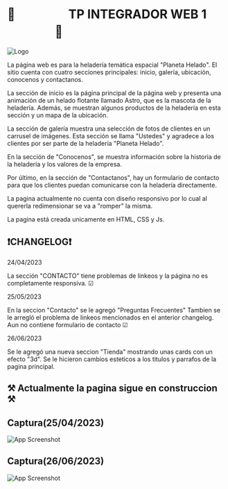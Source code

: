 

# 🚀 ㅤㅤㅤ ㅤ TP INTEGRADOR WEB 1ㅤㅤㅤㅤㅤ 🚀




![Logo](https://i.ibb.co/tB2knVk/Mesa-de-trabajo-1.png)

La página web es para la heladería temática espacial "Planeta Helado". El sitio cuenta con cuatro secciones principales: inicio, galería, ubicación, conocenos y contactanos.

La sección de inicio es la página principal de la página web y presenta una animación de un helado flotante llamado Astro, que es la mascota de la heladería. Además, se muestran algunos productos de la heladería en esta sección y un mapa de la ubicación.

La sección de galería muestra una selección de fotos de clientes en un carrusel de imágenes. Esta sección se llama "Ustedes" y agradece a los clientes por ser parte de la heladería "Planeta Helado".

En la sección de "Conocenos", se muestra información sobre la historia de la heladería y los valores de la empresa.

Por último, en la sección de "Contactanos", hay un formulario de contacto para que los clientes puedan comunicarse con la heladería directamente.

La pagina actualmente no cuenta con diseño responsivo por lo cual al quererla redimensionar se va a "romper" la misma.

La pagina está creada unicamente en HTML, CSS y Js.


## ❗CHANGELOG❗

24/04/2023 

La sección "CONTACTO" tiene problemas de linkeos y la página no es completamente responsiva.        ☑

25/05/2023

En la seccion "Contacto" se le agregó "Preguntas Frecuentes"
Tambien se le arregló el problema de linkeos mencionados en el anterior changelog.
Aun no contiene formulario de contacto                                                              ☑

26/06/2023

Se le agregó una nueva seccion "Tienda" mostrando unas cards con un efecto "3d".
Se le hicieron cambios esteticos a los titulos y parrafos de la pagina principal.


## ⚒️ Actualmente la pagina sigue en construccion ⚒️
## Captura(25/04/2023)

![App Screenshot](https://i.ibb.co/8MczFR4/image.png)

## Captura(26/06/2023)
![App Screenshot](https://i.ibb.co/qRdt3Zz/Captura-de-pantalla-2023-04-26-161217.png)
